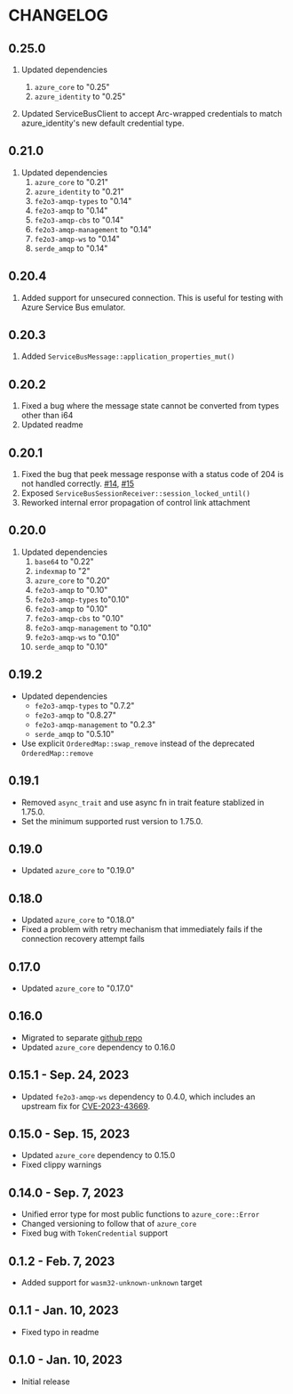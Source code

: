 # CHANGELOG

## 0.25.0

1. Updated dependencies
   1. `azure_core` to "0.25"
   2. `azure_identity` to "0.25"

2. Updated ServiceBusClient to accept Arc-wrapped credentials to match azure_identity's new default credential type.

## 0.21.0

1. Updated dependencies
   1. `azure_core` to "0.21"
   2. `azure_identity` to "0.21"
   3. `fe2o3-amqp-types` to "0.14"
   4. `fe2o3-amqp` to "0.14"
   5. `fe2o3-amqp-cbs` to "0.14"
   6. `fe2o3-amqp-management` to "0.14"
   7. `fe2o3-amqp-ws` to "0.14"
   8. `serde_amqp` to "0.14"


## 0.20.4

1. Added support for unsecured connection. This is useful for testing with Azure Service Bus
   emulator.

## 0.20.3

1. Added `ServiceBusMessage::application_properties_mut()`

## 0.20.2

1. Fixed a bug where the message state cannot be converted from types other than i64
2. Updated readme

## 0.20.1

1. Fixed the bug that peek message response with a status code of 204 is not handled correctly.
   [#14](https://github.com/minghuaw/azservicebus/issues/14),
   [#15](https://github.com/minghuaw/azservicebus/issues/15)
2. Exposed `ServiceBusSessionReceiver::session_locked_until()`
3. Reworked internal error propagation of control link attachment

## 0.20.0

1. Updated dependencies
   1. `base64` to "0.22"
   2. `indexmap` to "2"
   3. `azure_core` to "0.20"
   4. `fe2o3-amqp` to "0.10"
   5. `fe2o3-amqp-types` to"0.10"
   6. `fe2o3-amqp` to "0.10"
   7. `fe2o3-amqp-cbs` to "0.10"
   8. `fe2o3-amqp-management` to "0.10"
   9. `fe2o3-amqp-ws` to "0.10"
   10. `serde_amqp` to "0.10"

## 0.19.2

- Updated dependencies
  - `fe2o3-amqp-types` to "0.7.2"
  - `fe2o3-amqp` to "0.8.27"
  - `fe2o3-amqp-management` to "0.2.3"
  - `serde_amqp` to "0.5.10"
- Use explicit `OrderedMap::swap_remove` instead of the deprecated `OrderedMap::remove`

## 0.19.1

- Removed `async_trait` and use async fn in trait feature stablized in 1.75.0.
- Set the minimum supported rust version to 1.75.0.

## 0.19.0

- Updated `azure_core` to "0.19.0"

## 0.18.0

- Updated `azure_core` to "0.18.0"
- Fixed a problem with retry mechanism that immediately fails if the connection recovery attempt
  fails

## 0.17.0

- Updated `azure_core` to "0.17.0"

## 0.16.0

- Migrated to separate [github repo](https://github.com/minghuaw/azservicebus)
- Updated `azure_core` dependency to 0.16.0

## 0.15.1 - Sep. 24, 2023

- Updated `fe2o3-amqp-ws` dependency to 0.4.0, which includes an upstream fix for [CVE-2023-43669](https://github.com/snapview/tungstenite-rs/pull/379).

## 0.15.0 - Sep. 15, 2023

- Updated `azure_core` dependency to 0.15.0
- Fixed clippy warnings

## 0.14.0 - Sep. 7, 2023

- Unified error type for most public functions to `azure_core::Error`
- Changed versioning to follow that of `azure_core`
- Fixed bug with `TokenCredential` support

## 0.1.2 - Feb. 7, 2023

- Added support for `wasm32-unknown-unknown` target

## 0.1.1 - Jan. 10, 2023

- Fixed typo in readme

## 0.1.0 - Jan. 10, 2023

- Initial release
